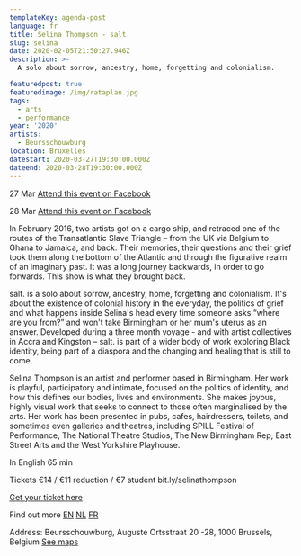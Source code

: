 ```yaml
---
templateKey: agenda-post
language: fr
title: Selina Thompson - salt.
slug: selina
date: 2020-02-05T21:50:27.946Z
description: >-
  A solo about sorrow, ancestry, home, forgetting and colonialism.

featuredpost: true
featuredimage: /img/rataplan.jpg
tags:
  - arts
  - performance
year: '2020'
artists:
  - Beursschouwburg
location: Bruxelles
datestart: 2020-03-27T19:30:00.000Z
dateend: 2020-03-28T19:30:00.000Z
---
```

27 Mar [Attend this event on Facebook](https://www.facebook.com/events/469669180358913/)

28 Mar [Attend this event on Facebook](https://www.facebook.com/events/469669180358913/?event_time_id=469669183692246)



In February 2016, two artists got on a cargo ship, and retraced one of the routes of the Transatlantic Slave Triangle – from the UK via Belgium to Ghana to Jamaica, and back. Their memories, their questions and their grief took them along the bottom of the Atlantic and through the figurative realm of an imaginary past. It was a long journey backwards, in order to go forwards. This show is what they brought back.

salt. is a solo about sorrow, ancestry, home, forgetting and colonialism. It's about the existence of colonial history in the everyday, the politics of grief and what happens inside Selina's head every time someone asks “where are you from?” and won't take Birmingham or her mum's uterus as an answer. Developed during a three month voyage - and with artist collectives in Accra and Kingston – salt. is part of a wider body of work exploring Black identity, being part of a diaspora and the changing and healing that is still to come.

Selina Thompson is an artist and performer based in Birmingham. Her work is playful, participatory and intimate, focused on the politics of identity, and how this defines our bodies, lives and environments. She makes joyous, highly visual work that seeks to connect to those often marginalised by the arts. Her work has been presented in pubs, cafes, hairdressers, toilets, and sometimes even galleries and theatres, including SPILL Festival of Performance, The National Theatre Studios, The New Birmingham Rep, East Street Arts and the West Yorkshire Playhouse.

In English
65 min

Tickets
€14 / €11 reduction / €7 student
bit.ly/selinathompson

[Get your ticket here](https://apps.ticketmatic.com/widgets/beursschouwburg/flow/welovewe?event=399762442444,520429910524&l=en&fbclid=IwAR03P4sMfnOYKk_ZIs10xKq9wWwAe0kPg9jAdROYkCS3tF-o1lU3dbBI8HY#!/addtickets)

Find out more
[EN](beursschouwburg.be/en/events/selina-thompson-salt/)
[NL](beursschouwburg.be/nl/events/selina-thompson-salt/)
[FR](beursschouwburg.be/fr/events/selina-thompson-salt/)

Address: Beursschouwburg, Auguste Ortsstraat 20 -28, 1000 Brussels, Belgium [See maps](https://goo.gl/maps/DhBu8cak4gTzckgZA)
